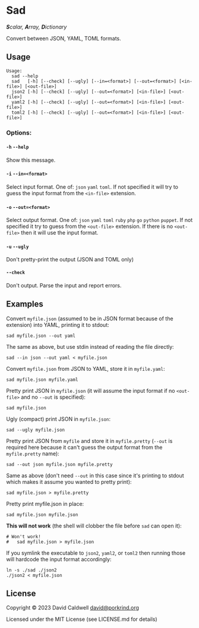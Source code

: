 Sad
===
_**S**calar, **A**rray, **D**ictionary_

Convert between JSON, YAML, TOML formats.

Usage
-----

    Usage:
      sad --help
      sad   [-h] [--check] [--ugly] [--in=<format>] [--out=<format>] [<in-file>] [<out-file>]
      json2 [-h] [--check] [--ugly] [--out=<format>] [<in-file>] [<out-file>]
      yaml2 [-h] [--check] [--ugly] [--out=<format>] [<in-file>] [<out-file>]
      toml2 [-h] [--check] [--ugly] [--out=<format>] [<in-file>] [<out-file>]

### Options:

#### `-h` `--help`

Show this message.

#### `-i` `--in=<format>`

Select input format. One of: `json` `yaml` `toml`. If not specified it will try
to guess the input format from the `<in-file>` extension.

#### `-o` `--out=<format>`

Select output format.  One of: `json` `yaml` `toml` `ruby` `php` `go` `python`
`puppet`. If not specified it try to guess from the `<out-file>` extension. If
there is no `<out-file>` then it will use the input format.

#### `-u` `--ugly`

Don't pretty-print the output (JSON and TOML only)

#### `--check`

Don't output. Parse the input and report errors.


Examples
--------

Convert `myfile.json` (assumed to be in JSON format because of the extension)
into YAML, printing it to stdout:

    sad myfile.json --out yaml

The same as above, but use stdin instead of reading the file directly:

    sad --in json --out yaml < myfile.json

Convert `myfile.json` from JSON to YAML, store it in `myfile.yaml`:

    sad myfile.json myfile.yaml

Pretty print JSON in `myfile.json` (it will assume the input format if no
`<out-file>` and no `--out` is specified):

    sad myfile.json

Ugly (compact) print JSON in `myfile.json`:

    sad --ugly myfile.json

Pretty print JSON from `myfile` and store it in `myfile.pretty` (`--out` is
required here because it can't guess the output format from the `myfile.pretty`
name):

    sad --out json myfile.json myfile.pretty

Same as above (don't need `--out` in this case since it's printing to stdout
which makes it assume you wanted to pretty print):

    sad myfile.json > myfile.pretty

Pretty print myfile.json in place:

    sad myfile.json myfile.json

**This will not work** (the shell will clobber the file before `sad` can open
it):

    # Won't work!
    #   sad myfile.json > myfile.json

If you symlink the executable to `json2`, `yaml2`, or `toml2` then running those
will hardcode the input format accordingly:

    ln -s ./sad ./json2
    ./json2 < myfile.json

License
-------
Copyright © 2023 David Caldwell <david@porkrind.org>

Licensed under the MIT License (see LICENSE.md for details)
